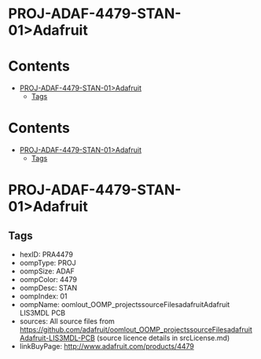 
PROJ-ADAF-4479-STAN-01>Adafruit
===============================

Contents
========

* [PROJ-ADAF-4479-STAN-01>Adafruit](#proj-adaf-4479-stan-01adafruit)
	* [Tags](#tags)

Contents
========

* [PROJ-ADAF-4479-STAN-01>Adafruit](#proj-adaf-4479-stan-01adafruit)
	* [Tags](#tags)

# PROJ-ADAF-4479-STAN-01>Adafruit

## Tags

- hexID: PRA4479
- oompType: PROJ
- oompSize: ADAF
- oompColor: 4479
- oompDesc: STAN
- oompIndex: 01
- oompName: oomlout_OOMP_projectssourceFilesadafruitAdafruit LIS3MDL PCB
- sources: All source files from https://github.com/adafruit/oomlout_OOMP_projectssourceFilesadafruitAdafruit-LIS3MDL-PCB (source licence details in srcLicense.md)
- linkBuyPage: http://www.adafruit.com/products/4479
